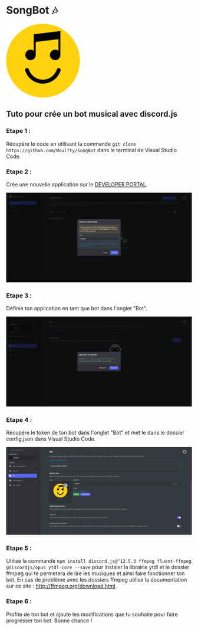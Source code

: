 # SongBot 🎶

<img style="height:200px; with:200px;" src="IMG/songbot.png">

## Tuto pour crée un bot musical avec discord.js

### Etape 1 :
Récupére le code en utilisant la commande ```git clone https://github.com/Woulfty/SongBot``` dans le terminal de Visual Studio Code.

### Etape 2 :
Crée une nouvelle application sur le [DEVELOPER PORTAL](https://discord.com/developers/applications).

<img src="IMG/etape1.png">


### Etape 3 :
Définie ton application en tant que bot dans l'onglet "Bot".

<img src="IMG/etape2.png">


### Etape 4 :
Récupére le token de ton bot dans l'onglet "Bot" et met le dans le dossier config.json dans Visual Studio Code.

<img src="IMG/etape3.png">


### Etape 5 :
Utilise la commande ```npm install discord.js@^12.5.3 ffmpeg fluent-ffmpeg @discordjs/opus ytdl-core --save``` pour instaler la librairie ytdl et le dossier ffmpeg qui te permetera de lire les musiques et ainsi faire fonctionner ton bot.
En cas de problème avec les dossiers ffmpeg utilise la documentation sur ce site : http://ffmpeg.org/download.html.

### Etape 6 :
Profite de ton bot et ajoute les modifications que tu souhaite pour faire progresser ton bot. Bonne chance !
